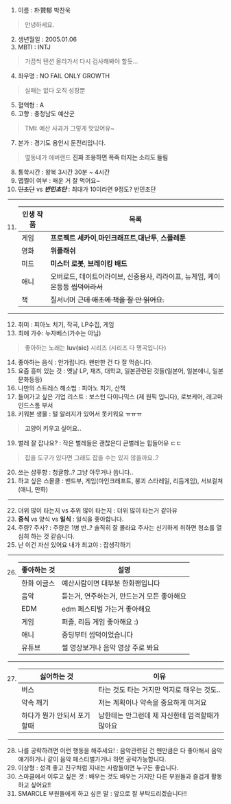 1. 이름 : 朴贊郁 박찬욱
> 안녕하세요.
2. 생년월일 : 2005.01.06 
3. MBTI : INTJ
> 가끔씩 텐션 올라가서 다시 검사해봐야 할듯...
4. 좌우명 : NO FAIL ONLY GROWTH
> 실패는 없다 오직 성장뿐
5. 혈액형 : A
6. 고향 : 충청남도 예산군
> TMI: 예산 사과가 그렇게 맛있어유~
7. 본가 : 경기도 용인시 둔전리입니다.
> 옆동네가 에버랜드 <b>진짜 조용하면 폭죽 터지는 소리도 들림</b>
8. 통학시간 : 왕복 3시간 30분 ~ 4시간
9. 맵찔이 여부 : 매운 거 잘 먹어요~
10. ~~민초단~~ vs **_반민초단_** : 최대가 10이라면 9정도? 반민초단
---
11. | 인생 작품 | 목록 |
    |---|---|
    | 게임 | <b>프로젝트 세카이</b>,<b>마인크래프트</b>,<b>대난투</b>, <b>스플레툰</b> |
    | 영화 | <b>위플래쉬</b> |
    | 미드 | <b>미스터 로봇</b>, <b>브레이킹 배드</b> |
    | 애니 | 오버로드, 데이트어라이브, 신중용사, 리라이프, 뉴게임, 케이온등등       ~~씹덕이라서~~ |
    | 책 | 질서너머    ~~근데 애초에 책을 잘 안 읽어요.~~ |
---
12. 취미 : 피아노 치기, 작곡, LP수집, 게임
13. 최애 가수: 누자베스(가수는 아님)
> 좋아하는 노래는 <b>luv(sic)</b> 시리즈 (시리즈 다 명곡입니다)
14. 좋아하는 음식 : 안가립니다. 왠만한 건 다 잘 먹습니다.
15. 요즘 흥미 있는 것 : 옛날 LP, 재즈, 대학교, 일본관련된 것들(일본어, 일본애니, 일본문화등등)
16. 나만의 스트레스 해소법 : 피아노 치기, 산책
17. 들어가고 싶은 기업 리스트 : 보스턴 다이나믹스 (제 원픽 입니다), 로보케어, 레고마인드스톰 부서
18. 키워본 생물 : 털 알러지가 있어서 못키워요 ㅠㅠㅠ
> <b>고양이 키우고 싶어요..</b>
19. 벌레 잘 잡나요? : 작은 벌레들은 괜찮은디 큰벌레는 힘들어유 ㄷㄷ
> 잡을 도구가 있다면 그래도 잡을 수는 있지 않을까요..?
20. 쓰는 샴푸향 : 청귤향..? 그냥 아무거나 씁니다..
21. 하고 싶은 스몰클 : 밴드부, 게임(마인크래프트, 붕괴 스타레일, 리듬게임), 서브컬쳐(애니, 만화)
***
22. 더위 많이 타는지 vs 추위 많이 타는지 : 더위 많이 타는거 같아유
23. <b>중식</b> vs 양식 vs <b>일식</b> : 일식을 좋아합니다.
24. 주량? 주사? : 주량은 1병 반..? 솔직히 잘 몰라요 주사는 신기하게 취하면 청소를 열심히 하는 것 같습니다.
25. 난 이건 자신 있어요 내가 최고야 : 잡생각하기
---
26. |좋아하는 것|설명|
    |---|---|
    |한화 이글스|예산사람이면 대부분 한화팬입니다|
    |음악|듣는거, 연주하는거, 만드는거 모든 좋아해요|
    |EDM|edm 페스티벌 가는거 좋아해요|
    |게임|퍼즐, 리듬 게임 좋아해요 :)|
    |애니|중딩부터 씹덕이었습니다|
    |유튜브|썰 영상보거나 음악 영상 주로 봐요|
---
27. |싫어하는 것|이유|
    |---|---|
    |버스|타는 것도 타는 거지만 억지로 태우는 것도..|
    |약속 깨기|저는 계획이나 약속을 중요하게 여겨요|
    |하다가 뭔가 안되서 포기할때|남한테는 안그런데 제 자신한테 엄격할때가 많아요|
---
28. 나를 공략하려면 이런 행동을 해주세요! : 음악관련된 건 왠만큼은 다 좋아해서 음악얘기하거나 같이 음악 페스티벌가거나 하면 공략가능합니다.
29. 이상형 : 성격 좋고 친구처럼 지내는 사람들이면 누구든 좋습니다. 
30. 스마클에서 이루고 싶은 것 : 배우는 것도 배우는 거지만 다른 부원들과 즐겁게 활동하고 싶어요!!
31. SMARCLE 부원들에게 하고 싶은 말 : 앞으로 잘 부탁드리겠습니다!!

